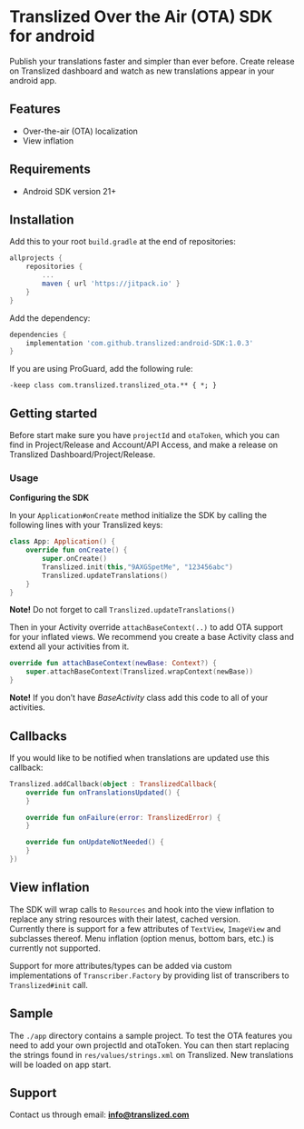 # Translized Over the Air (OTA) SDK for android

Publish your translations faster and simpler than ever before.
Create release on Translized dashboard and watch as new translations appear in your android app.

## Features
- Over-the-air (OTA) localization
- View inflation

## Requirements
- Android SDK version 21+

## Installation

Add this to your root `build.gradle` at the end of repositories:

   ```groovy
   allprojects {
       repositories {
           ...
           maven { url 'https://jitpack.io' }
       }
   }
   ```

   Add the dependency:

   ```groovy
   dependencies {
       implementation 'com.github.translized:android-SDK:1.0.3'
   }
   ```
   
   If you are using ProGuard, add the following rule:
```
-keep class com.translized.translized_ota.** { *; }
```

## Getting started

Before start make sure you have `projectId` and `otaToken`, which you can find in Project/Release and Account/API Access, and make a release on Translized Dashboard/Project/Release.

### Usage
**Configuring the SDK**

In your `Application#onCreate` method initialize the SDK by calling the following lines with your Translized keys:

```kotlin
class App: Application() {
    override fun onCreate() {
        super.onCreate()
        Translized.init(this,"9AXGSpetMe", "123456abc")
        Translized.updateTranslations()
    }
}
```
**Note!** Do not forget to call `Translized.updateTranslations()`

Then in your Activity override `attachBaseContext(..)` to add OTA support for your inflated views.
We recommend you create a base Activity class and extend all your activities from it. 

```kotlin
override fun attachBaseContext(newBase: Context?) {
    super.attachBaseContext(Translized.wrapContext(newBase))
}
```

**Note!** If you don’t have *BaseActivity* class add this code to all of your activities.

## Callbacks

If you would like to be notified when translations are updated use this callback:

```kotlin
Translized.addCallback(object : TranslizedCallback{
    override fun onTranslationsUpdated() {
    }

    override fun onFailure(error: TranslizedError) {
    }

    override fun onUpdateNotNeeded() {
    }
})
```

## View inflation

The SDK will wrap calls to `Resources` and hook into the view inflation to replace any string resources with their latest, cached version.  
Currently there is support for a few attributes of `TextView`, `ImageView` and subclasses thereof.
Menu inflation (option menus, bottom bars, etc.) is currently not supported.

Support for more attributes/types can be added via custom implementations of `Transcriber.Factory` by providing list of transcribers to `Translized#init` call.
 

## Sample

The `./app` directory contains a sample project. To test the OTA features you need to add your own projectId and otaToken.
You can then start replacing the strings found in `res/values/strings.xml` on Translized. New translations will be loaded on app start.

## Support
Contact us through email: **info@translized.com**
